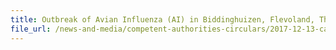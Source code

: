 ```yaml
---
title: Outbreak of Avian Influenza (AI) in Biddinghuizen, Flevoland, The Netherlands 
file_url: /news-and-media/competent-authorities-circulars/2017-12-13-ca.pdf
---
```

